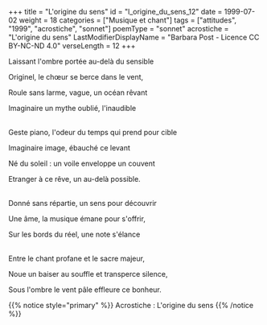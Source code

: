 +++
title = "L'origine du sens"
id = "l_origine_du_sens_12"
date = 1999-07-02
weight = 18
categories = ["Musique et chant"]
tags = ["attitudes", "1999", "acrostiche", "sonnet"]
poemType = "sonnet"
acrostiche = "L'origine du sens"
LastModifierDisplayName = "Barbara Post - Licence CC BY-NC-ND 4.0"
verseLength = 12
+++

Laissant l'ombre portée au-delà du sensible

Originel, le chœur se berce dans le vent,

Roule sans larme, vague, un océan rêvant

Imaginaire un mythe oublié, l'inaudible

 \
Geste piano, l'odeur du temps qui prend pour cible

Imaginaire image, ébauché ce levant

Né du soleil : un voile enveloppe un couvent

Etranger à ce rêve, un au-delà possible.

 \
Donné sans répartie, un sens pour découvrir

Une âme, la musique émane pour s'offrir,

Sur les bords du réel, une note s'élance

 \
Entre le chant profane et le sacre majeur,

Noue un baiser au souffle et transperce silence,

Sous l'ombre le vent pâle effleure ce bonheur.

{{% notice style="primary" %}}
Acrostiche : L'origine du sens
{{% /notice %}}
